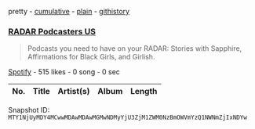pretty - [cumulative](/playlists/cumulative/37i9dQZF1DWSh772jdJpgb.md) - [plain](/playlists/plain/37i9dQZF1DWSh772jdJpgb) - [githistory](https://github.githistory.xyz/mackorone/spotify-playlist-archive/blob/main/playlists/plain/37i9dQZF1DWSh772jdJpgb)

### [RADAR Podcasters US](https://open.spotify.com/playlist/37i9dQZF1DWSh772jdJpgb)

> Podcasts you need to have on your RADAR: Stories with Sapphire, Affirmations for Black Girls, and Girlish.

[Spotify](https://open.spotify.com/user/spotify) - 515 likes - 0 song - 0 sec

| No. | Title | Artist(s) | Album | Length |
|---|---|---|---|---|

Snapshot ID: `MTY1NjUyMDY4MCwwMDAwMDAwMGMwNDMyYjU3ZjM1ZWM0NzBmOWVmYzQ1NWNmZjIxNDYw`
